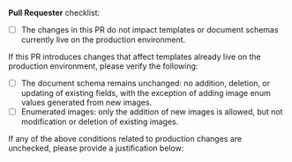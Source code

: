 **Pull Requester** checklist:

-   [ ] The changes in this PR do not impact templates or document schemas currently live on the production environment.

If this PR introduces changes that affect templates already live on the production environment, please verify the following:

-   [ ] The document schema remains unchanged: no addition, deletion, or updating of existing fields, with the exception of adding image enum values generated from new images.
-   [ ] Enumerated images: only the addition of new images is allowed, but not modification or deletion of existing images.

If any of the above conditions related to production changes are unchecked, please provide a justification below:

```

```
